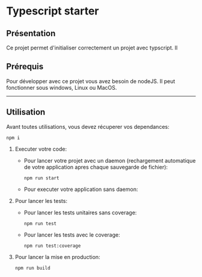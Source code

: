 # Typescript starter

## Présentation
Ce projet permet d'initialiser correctement un projet avec typscript.
Il 

## Prérequis
Pour développer avec ce projet vous avez besoin de nodeJS.
Il peut fonctionner sous windows, Linux ou MacOS.
___
## Utilisation
Avant toutes utilisations, vous devez récuperer vos dependances:
```shell
npm i
```
1. Executer votre code:
    * Pour lancer votre projet avec un daemon (rechargement automatique de votre application apres chaque sauvegarde de fichier):
        ```shell
        npm run start
        ```
    * Pour executer votre application sans daemon:

2. Pour lancer les tests:
    * Pour lancer les tests unitaires sans coverage:
        ```shell
        npm run test
        ```

    * Pour lancer les tests avec le coverage:
        ```shell
        npm run test:coverage
        ```
3. Pour lancer la mise en production:
    ```shell
    npm run build
    ```